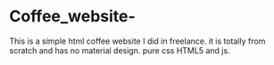 # Coffee_website-
This is a simple html coffee website I did in freelance. 
it is totally from scratch and has no material design.
pure css 
HTML5
and js.

